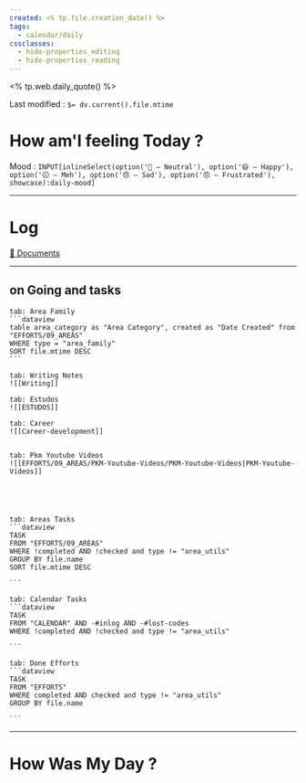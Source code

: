 ```yaml
---
created: <% tp.file.creation_date() %>
tags:
  - calendar/daily
cssclasses:
  - hide-properties_editing
  - hide-properties_reading
---
```


<% tp.web.daily_quote() %>

Last modified : `$= dv.current().file.mtime`

# How am'I feeling Today ?

Mood : `INPUT[inlineSelect(option('🙂 – Neutral'), option('😄 – Happy'), option('😐 – Meh'), option('😞 – Sad'), option('😠 – Frustrated'), showcase):daily-mood]`

---

# Log



[📁 Documents](file:///C:/Users/desktop/Documents) 





---


## on Going and tasks

````tabs
tab: Area Family
```dataview
table area_category as "Area Category", created as "Date Created" from "EFFORTS/09_AREAS"
WHERE type = "area_family"
SORT file.mtime DESC
```

tab: Writing Notes
![[Writing]]

tab: Estudos 
![[ESTUDOS]]

tab: Career 
![[Career-development]]


tab: Pkm Youtube Videos
![[EFFORTS/09_AREAS/PKM-Youtube-Videos/PKM-Youtube-Videos|PKM-Youtube-Videos]]





````

````tabs
tab: Areas Tasks
```dataview
TASK
FROM "EFFORTS/09_AREAS" 
WHERE !completed AND !checked and type != "area_utils" 
GROUP BY file.name 
SORT file.mtime DESC

```

tab: Calendar Tasks
```dataview
TASK
FROM "CALENDAR" AND -#inlog AND -#lost-codes 
WHERE !completed AND !checked and type != "area_utils"

```

tab: Done Efforts
```dataview
TASK
FROM "EFFORTS" 
WHERE completed AND checked and type != "area_utils"
GROUP BY file.name

```
````






---

# How Was My Day ?


